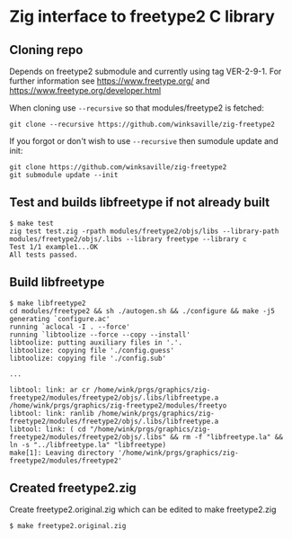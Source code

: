 # Zig interface to freetype2 C library

## Cloning repo

Depends on freetype2 submodule and currently using tag VER-2-9-1.
For further information see https://www.freetype.org/ and
https://www.freetype.org/developer.html

When cloning use `--recursive` so that modules/freetype2 is fetched:
```
git clone --recursive https://github.com/winksaville/zig-freetype2
```

If you forgot or don't wish to use `--recursive` then sumodule update and init:
```
git clone https://github.com/winksaville/zig-freetype2
git submodule update --init
```

## Test and builds libfreetype if not already built

```
$ make test
zig test test.zig -rpath modules/freetype2/objs/libs --library-path modules/freetype2/objs/.libs --library freetype --library c
Test 1/1 example1...OK
All tests passed.
```

## Build libfreetype

```
$ make libfreetype2
cd modules/freetype2 && sh ./autogen.sh && ./configure && make -j5
generating `configure.ac'
running `aclocal -I . --force'
running `libtoolize --force --copy --install'
libtoolize: putting auxiliary files in '.'.
libtoolize: copying file './config.guess'
libtoolize: copying file './config.sub'

...

libtool: link: ar cr /home/wink/prgs/graphics/zig-freetype2/modules/freetype2/objs/.libs/libfreetype.a  /home/wink/prgs/graphics/zig-freetype2/modules/freetyo
libtool: link: ranlib /home/wink/prgs/graphics/zig-freetype2/modules/freetype2/objs/.libs/libfreetype.a
libtool: link: ( cd "/home/wink/prgs/graphics/zig-freetype2/modules/freetype2/objs/.libs" && rm -f "libfreetype.la" && ln -s "../libfreetype.la" "libfreetype)
make[1]: Leaving directory '/home/wink/prgs/graphics/zig-freetype2/modules/freetype2'
```

## Created freetype2.zig

Create freetype2.original.zig which can be edited to make freetype2.zig

```
$ make freetype2.original.zig
```

